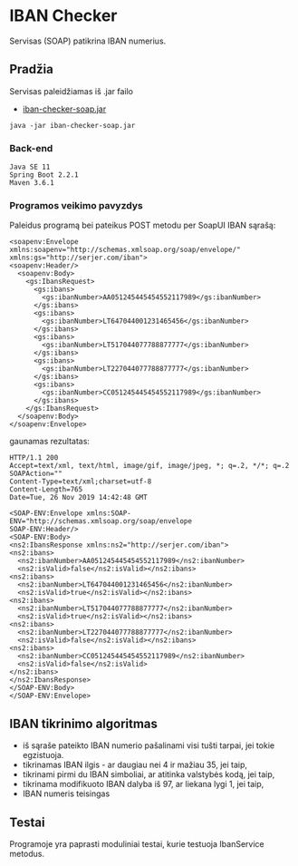# IBAN Checker

Servisas (SOAP) patikrina IBAN numerius.

## Pradžia

Servisas paleidžiamas iš .jar failo
* [iban-checker-soap.jar](https://github.com/SergejJerma/iban-checker/blob/master/iban-checker-soap-1/iban-checker-soap.jar) 
```
java -jar iban-checker-soap.jar
```

### Back-end

```
Java SE 11 
Spring Boot 2.2.1
Maven 3.6.1
```

### Programos veikimo pavyzdys

Paleidus programą bei pateikus POST metodu per SoapUI IBAN sąrašą:
```
<soapenv:Envelope xmlns:soapenv="http://schemas.xmlsoap.org/soap/envelope/"
xmlns:gs="http://serjer.com/iban">
<soapenv:Header/>
  <soapenv:Body>
    <gs:IbansRequest>
      <gs:ibans>
        <gs:ibanNumber>AA051245445454552117989</gs:ibanNumber>
      </gs:ibans>
      <gs:ibans>
        <gs:ibanNumber>LT647044001231465456</gs:ibanNumber>
      </gs:ibans> 
      <gs:ibans>
        <gs:ibanNumber>LT517044077788877777</gs:ibanNumber>
      </gs:ibans>   
      <gs:ibans>
        <gs:ibanNumber>LT227044077788877777</gs:ibanNumber>
      </gs:ibans> 
      <gs:ibans>
        <gs:ibanNumber>CC051245445454552117989</gs:ibanNumber>
      </gs:ibans> 			
    </gs:IbansRequest>
  </soapenv:Body>
</soapenv:Envelope>

```
gaunamas rezultatas:
```
HTTP/1.1 200 
Accept=text/xml, text/html, image/gif, image/jpeg, *; q=.2, */*; q=.2
SOAPAction=""
Content-Type=text/xml;charset=utf-8
Content-Length=765
Date=Tue, 26 Nov 2019 14:42:48 GMT

<SOAP-ENV:Envelope xmlns:SOAP-ENV="http://schemas.xmlsoap.org/soap/envelope
SOAP-ENV:Header/>
<SOAP-ENV:Body>
<ns2:IbansResponse xmlns:ns2="http://serjer.com/iban">
<ns2:ibans>
  <ns2:ibanNumber>AA051245445454552117989</ns2:ibanNumber>
  <ns2:isValid>false</ns2:isValid></ns2:ibans>
<ns2:ibans>
  <ns2:ibanNumber>LT647044001231465456</ns2:ibanNumber>
  <ns2:isValid>true</ns2:isValid></ns2:ibans>
<ns2:ibans>
  <ns2:ibanNumber>LT517044077788877777</ns2:ibanNumber>
  <ns2:isValid>true</ns2:isValid></ns2:ibans>
<ns2:ibans>
  <ns2:ibanNumber>LT227044077788877777</ns2:ibanNumber>
  <ns2:isValid>false</ns2:isValid></ns2:ibans>
<ns2:ibans>
  <ns2:ibanNumber>CC051245445454552117989</ns2:ibanNumber>
  <ns2:isValid>false</ns2:isValid>
</ns2:ibans>
</ns2:IbansResponse>
</SOAP-ENV:Body>
</SOAP-ENV:Envelope>

```
## IBAN tikrinimo algoritmas

* iš sąraše pateikto IBAN numerio pašalinami visi tušti tarpai, jei tokie egzistuoja.
* tikrinamas IBAN ilgis - ar daugiau nei 4 ir mažiau 35, jei taip,
* tikrinami pirmi du IBAN simboliai, ar atitinka valstybės kodą, jei taip,
* tikrinama modifikuoto IBAN dalyba iš 97, ar liekana lygi 1, jei taip,
* IBAN numeris teisingas

## Testai

Programoje yra paprasti moduliniai testai, kurie testuoja IbanService metodus.


